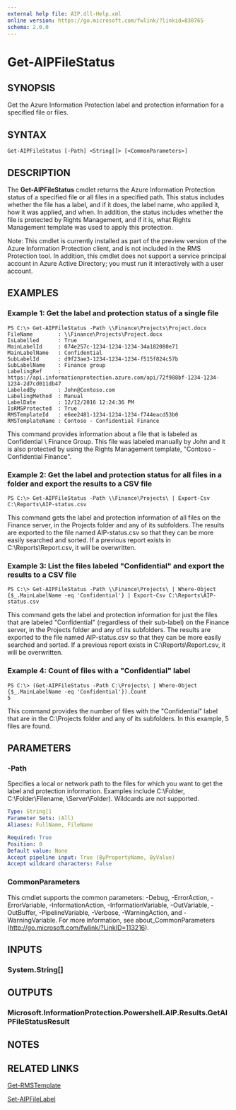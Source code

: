 ```yaml
---
external help file: AIP.dll-Help.xml
online version: https://go.microsoft.com/fwlink/?linkid=838765
schema: 2.0.0
---
```


# Get-AIPFileStatus

## SYNOPSIS
Get the Azure Information Protection label and protection information for a specified file or files.

## SYNTAX

```
Get-AIPFileStatus [-Path] <String[]> [<CommonParameters>]
```

## DESCRIPTION
The **Get-AIPFileStatus** cmdlet returns the Azure Information Protection status of a specified file or all files in a specified path. This status includes whether the file has a label, and if it does, the label name, who applied it, how it was applied, and when. In addition, the status includes whether the file is protected by Rights Management, and if it is, what Rights Management template was used to apply this protection.  

Note: This cmdlet is currently installed as part of the preview version of the Azure Information Protection client, and is not included in the RMS Protection tool. In addition, this cmdlet does not support a service principal account in Azure Active Directory; you must run it interactively with a user account. 

## EXAMPLES

### Example 1: Get the label and protection status of a single file
```
PS C:\> Get-AIPFileStatus -Path \\Finance\Projects\Project.docx
FileName        : \\Finance\Projects\Project.docx
IsLabelled      : True
MainLabelId     : 074e257c-1234-1234-1234-34a182080e71
MainLabelName   : Confidential
SubLabelId      : d9f23ae3-1234-1234-1234-f515f824c57b
SubLabelName    : Finance group
LabelingRef     : https://api.informationprotection.azure.com/api/72f988bf-1234-1234-1234-2d7cd011db47
LabeledBy       : John@Contoso.com
LabelingMethod  : Manual
LabelDate       : 12/12/2016 12:24:36 PM
IsRMSProtected  : True
RMSTemplateId   : e6ee2481-1234-1234-1234-f744eacd53b0
RMSTemplateName : Contoso - Confidential Finance  
```

This command provides information about a file that is labeled as Confidential \ Finance Group. This file was labeled manually by John and it is also protected by using the Rights Management template, "Contoso - Confidential Finance". 

### Example 2: Get the label and protection status for all files in a  folder and export the results to a CSV file
```
PS C:\> Get-AIPFileStatus -Path \\Finance\Projects\ | Export-Csv C:\Reports\AIP-status.csv 
```

This command gets the label and protection information of all files on the Finance server, in the Projects folder and any of its subfolders. The results are exported to the file named AIP-status.csv so that they can be more easily searched and sorted. If a previous report exists in C:\Reports\Report.csv, it will be overwritten.

### Example 3: List the files labeled "Confidential" and export the results to a CSV file
```
PS C:\> Get-AIPFileStatus -Path \\Finance\Projects\ | Where-Object {$_.MainLabelName -eq 'Confidential'} | Export-Csv C:\Reports\AIP-status.csv
```

This command gets the label and protection information for just the files that are labeled "Confidential" (regardless of their sub-label) on the Finance server, in the Projects folder and any of its subfolders. The results are exported to the file named AIP-status.csv so that they can be more easily searched and sorted. If a previous report exists in C:\Reports\Report.csv, it will be overwritten.

### Example 4: Count of files with a "Confidential" label
```
PS C:\> (Get-AIPFileStatus -Path C:\Projects\ | Where-Object {$_.MainLabelName -eq 'Confidential'}).Count
5
```

This command provides the number of files with the "Confidential" label that are in the C:\Projects folder and any of its subfolders. In this example, 5 files are found.

## PARAMETERS

### -Path
Specifies a local or network path to the files for which you want to get the label and protection information. Examples include C:\Folder\, C:\Folder\Filename, \\Server\Folder). Wildcards are not supported. 

```yaml
Type: String[]
Parameter Sets: (All)
Aliases: FullName, FileName

Required: True
Position: 0
Default value: None
Accept pipeline input: True (ByPropertyName, ByValue)
Accept wildcard characters: False
```

### CommonParameters
This cmdlet supports the common parameters: -Debug, -ErrorAction, -ErrorVariable, -InformationAction, -InformationVariable, -OutVariable, -OutBuffer, -PipelineVariable, -Verbose, -WarningAction, and -WarningVariable. For more information, see about_CommonParameters (http://go.microsoft.com/fwlink/?LinkID=113216).

## INPUTS

### System.String[]

## OUTPUTS

### Microsoft.InformationProtection.Powershell.AIP.Results.GetAIPFileStatusResult

## NOTES

## RELATED LINKS

[Get-RMSTemplate](./Get-RMSTemplate.md)

[Set-AIPFileLabel](./Set-AIPFileLabel.md)


